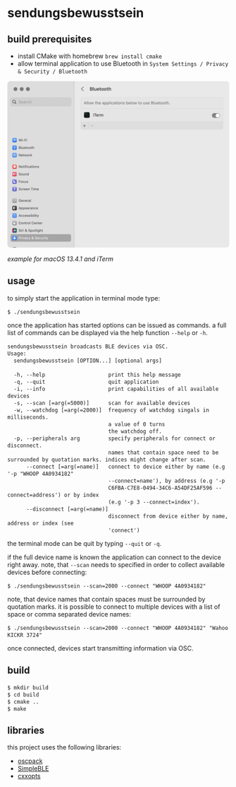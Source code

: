 # sendungsbewusstsein

## build prerequisites

- install CMake with homebrew `brew install cmake`
- allow terminal application to use Bluetooth in `System Settings / Privacy & Security / Bluetooth` 

![](./assets/allow-application-to-use-bluetooth.png)

*example for macOS 13.4.1 and iTerm*

## usage

to simply start the application in terminal mode type:

```
$ ./sendungsbewusstsein
```

once the application has started options can be issued as commands. a full list of commands can be displayed via the help function `--help` or `-h`.

```
sendungsbewusstsein broadcasts BLE devices via OSC.
Usage:
  sendungsbewusstsein [OPTION...] [optional args]

  -h, --help                    print this help message
  -q, --quit                    quit application
  -i, --info                    print capabilities of all available devices
  -s, --scan [=arg(=5000)]      scan for available devices
  -w, --watchdog [=arg(=2000)]  frequency of watchdog singals in milliseconds. 
                                a value of 0 turns 
                                the watchdog off.
  -p, --peripherals arg         specify peripherals for connect or disconnect.
                                names that contain space need to be surrounded by quotation marks. indices might change after scan.
      --connect [=arg(=name)]   connect to device either by name (e.g '-p "WHOOP 4A0934182" 
                                --connect=name'), by address (e.g '-p 
                                C6FBA-C7E8-0494-34C6-A54DF25AF596 --connect=address') or by index 
                                (e.g '-p 3 --connect=index').
      --disconnect [=arg(=name)]
                                disconnect from device either by name, address or index (see 
                                'connect')
```

the terminal mode can be quit by typing `--quit` or `-q`.

if the full device name is known the application can connect to the device right  away. note, that `--scan` needs to specified in order to collect available devices before connecting:

```
$ ./sendungsbewusstsein --scan=2000 --connect "WHOOP 4A0934182"
```

note, that device names that contain spaces must be surrounded by quotation marks. it is possible to connect to multiple devices with a list of space or comma separated device names:

```
$ ./sendungsbewusstsein --scan=2000 --connect "WHOOP 4A0934182" "Wahoo KICKR 3724"
```

once connected, devices start transmitting information via OSC.

## build 

```
$ mkdir build
$ cd build
$ cmake ..
$ make
```

## libraries

this project uses the following libraries:

- [oscpack](https://github.com/RossBencina/oscpack)
- [SimpleBLE](https://github.com/OpenBluetoothToolbox/SimpleBLE)
- [cxxopts](https://github.com/jarro2783/cxxopts)
